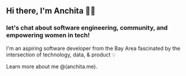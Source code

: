 ## Hi there, I'm Anchita 👋🏼 

### let's chat about software engineering, community, and empowering women in tech!

I'm an aspiring software developer from the Bay Area fascinated by the intersection of technology, data, & product 💡


Learn more about me @(anchita.me). 

<!--
**anchitab/anchitab** is a ✨ _special_ ✨ repository because its `README.md` (this file) appears on your GitHub profile.

Here are some ideas to get you started:

- 🔭 I’m currently working on ...
- 🌱 I’m currently learning ...
- 👯 I’m looking to collaborate on ...
- 🤔 I’m looking for help with ...
- 💬 Ask me about ...
- 📫 How to reach me: ...
- 😄 Pronouns: ...
- ⚡ Fun fact: ...
-->
